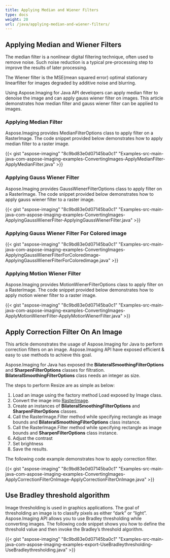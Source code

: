 ```yaml
---
title: Applying Median and Wiener Filters
type: docs
weight: 20
url: /java/applying-median-and-wiener-filters/
---
```


## **Applying Median and Wiener Filters**
The median filter is a nonlinear digital filtering technique, often used to remove noise. Such noise reduction is a typical pre-processing step to improve the results of later processing.

The Wiener filter is the MSE(mean squared error) optimal stationary linearfilter for images degraded by additive noise and blurring.

Using Aspose.Imaging for Java API developers can apply median filter to denoise the image and can apply gauss wiener filter on images. This article demonstrates how median filter and gauss wiener filter can be applied to images.
### **Applying Median Filter**
Aspose.Imaging provides MedianFilterOptions class to apply filter on a RasterImage. The code snippet provided below demonstrates how to apply median filter to a raster image.

{{< gist "aspose-imaging" "8c9bd83e0d07145ba0c1" "Examples-src-main-java-com-aspose-imaging-examples-ConvertingImages-ApplyMedianFilter-ApplyMedianFilter.java" >}}


### **Applying Gauss Wiener Filter**
Aspose.Imaging provides GaussWienerFilterOptions class to apply filter on a RasterImage. The code snippet provided below demonstrates how to apply gauss wiener filter to a raster image.

{{< gist "aspose-imaging" "8c9bd83e0d07145ba0c1" "Examples-src-main-java-com-aspose-imaging-examples-ConvertingImages-ApplyingGaussWienerFilter-ApplyingGaussWienerFilter.java" >}}


### **Applying Gauss Wiener Filter For Colored image**
{{< gist "aspose-imaging" "8c9bd83e0d07145ba0c1" "Examples-src-main-java-com-aspose-imaging-examples-ConvertingImages-ApplyingGaussWienerFilterForColoredimage-ApplyingGaussWienerFilterForColoredimage.java" >}}


### **Applying Motion Wiener Filter**
Aspose.Imaging provides MotionWienerFilterOptions class to apply filter on a RasterImage. The code snippet provided below demonstrates how to apply motion wiener filter to a raster image.

{{< gist "aspose-imaging" "8c9bd83e0d07145ba0c1" "Examples-src-main-java-com-aspose-imaging-examples-ConvertingImages-ApplyMotionWienerFilter-ApplyMotionWienerFilter.java" >}}


## **Apply Correction Filter On An Image**
This article demonstrates the usage of Aspose.Imaging for Java to perform correction filters on an image. Aspose.Imaging API have exposed efficient & easy to use methods to achieve this goal.

Aspose.Imaging for Java has exposed the **BilateralSmoothingFilterOptions** and **SharpenFilterOptions** classes for filtration. **BilateralSmoothingFilterOptions** class needs an integer as size.

The steps to perform Resize are as simple as below:

1. Load an image using the factory method Load exposed by Image class.
1. Convert the image into [RasterImage](https://apireference.aspose.com/imaging/java/com.aspose.imaging/image).
1. Create an instances of **BilateralSmoothingFilterOptions** and **SharpenFilterOptions** classes.
1. Call the RasterImage.Filter method while specifying rectangle as image bounds and **BilateralSmoothingFilterOptions** class instance.
1. Call the RasterImage.Filter method while specifying rectangle as image bounds and **SharpenFilterOptions** class instance.
1. Adjust the contrast
1. Set brightness
1. Save the results.

The following code example demonstrates how to apply correction filter.

{{< gist "aspose-imaging" "8c9bd83e0d07145ba0c1" "Examples-src-main-java-com-aspose-imaging-examples-ConvertingImages-ApplyCorrectionFilterOnImage-ApplyCorrectionFilterOnImage.java" >}}
## **Use Bradley threshold algorithm**
Image thresholding is used in graphics applications. The goal of thresholding an image is to classify pixels as either “dark” or “light”. Aspose.Imaging API allows you to use Bradley thresholding while converting images. The following code snippet shows you how to define the threshold value and then invoke the Bradley’s threshold algorithm.

{{< gist "aspose-imaging" "8c9bd83e0d07145ba0c1" "Examples-src-main-java-com-aspose-imaging-examples-export-UseBradleythresholding-UseBradleythresholding.java" >}}
